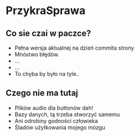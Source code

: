 # PrzykraSprawa

## Co sie czai w paczce?

- Pełna wersja aktualnej na dzień commita strony
- Mnóstwo błędów.
- ...
- ...
- To chyba by było na tyle..

## Czego nie ma tutaj

- Plików audio dla buttonów dah!
- Bazy danych, tą trzeba stworzyć samemu
- Ani odrobiny godności człowieka
- Śladów użytkowania mojego mózgu


